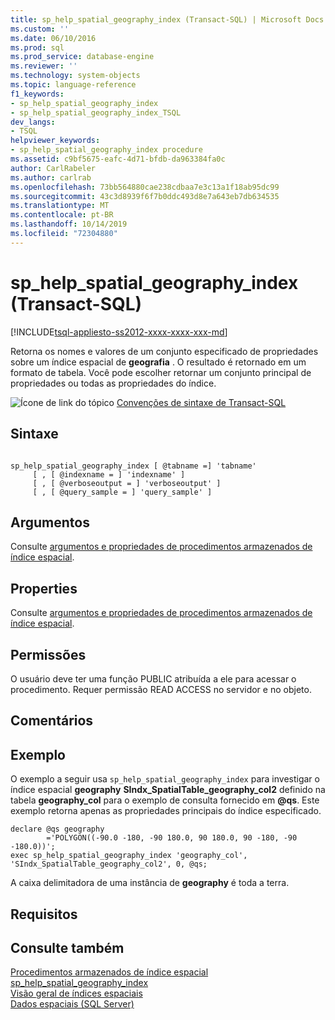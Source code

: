 ```yaml
---
title: sp_help_spatial_geography_index (Transact-SQL) | Microsoft Docs
ms.custom: ''
ms.date: 06/10/2016
ms.prod: sql
ms.prod_service: database-engine
ms.reviewer: ''
ms.technology: system-objects
ms.topic: language-reference
f1_keywords:
- sp_help_spatial_geography_index
- sp_help_spatial_geography_index_TSQL
dev_langs:
- TSQL
helpviewer_keywords:
- sp_help_spatial_geography_index procedure
ms.assetid: c9bf5675-eafc-4d71-bfdb-da963384fa0c
author: CarlRabeler
ms.author: carlrab
ms.openlocfilehash: 73bb564880cae238cdbaa7e3c13a1f18ab95dc99
ms.sourcegitcommit: 43c3d8939f6f7b0ddc493d8e7a643eb7db634535
ms.translationtype: MT
ms.contentlocale: pt-BR
ms.lasthandoff: 10/14/2019
ms.locfileid: "72304880"
---
```

# <a name="sp_help_spatial_geography_index-transact-sql"></a>sp_help_spatial_geography_index (Transact-SQL)
[!INCLUDE[tsql-appliesto-ss2012-xxxx-xxxx-xxx-md](../../includes/tsql-appliesto-ss2012-xxxx-xxxx-xxx-md.md)]

  Retorna os nomes e valores de um conjunto especificado de propriedades sobre um índice espacial de **geografia** . O resultado é retornado em um formato de tabela. Você pode escolher retornar um conjunto principal de propriedades ou todas as propriedades do índice.  
  
 ![Ícone de link do tópico](../../database-engine/configure-windows/media/topic-link.gif "Ícone de link do tópico") [Convenções de sintaxe de Transact-SQL](../../t-sql/language-elements/transact-sql-syntax-conventions-transact-sql.md)  
  
## <a name="syntax"></a>Sintaxe  
  
```  
  
sp_help_spatial_geography_index [ @tabname =] 'tabname'   
     [ , [ @indexname = ] 'indexname' ]   
     [ , [ @verboseoutput = ] 'verboseoutput' ]   
     [ , [ @query_sample = ] 'query_sample' ]   
```  
  
## <a name="arguments"></a>Argumentos  
 Consulte [argumentos e propriedades de procedimentos armazenados de índice espacial](../../relational-databases/system-stored-procedures/spatial-index-stored-procedures-arguments-and-properties.md).  
  
## <a name="properties"></a>Properties  
 Consulte [argumentos e propriedades de procedimentos armazenados de índice espacial](../../relational-databases/system-stored-procedures/spatial-index-stored-procedures-arguments-and-properties.md).  
  
## <a name="permissions"></a>Permissões  
 O usuário deve ter uma função PUBLIC atribuída a ele para acessar o procedimento. Requer permissão READ ACCESS no servidor e no objeto.  
  
## <a name="remarks"></a>Comentários  
  
## <a name="example"></a>Exemplo  
 O exemplo a seguir usa `sp_help_spatial_geography_index` para investigar o índice espacial **geography** **SIndx_SpatialTable_geography_col2** definido na tabela **geography_col** para o exemplo de consulta fornecido em **\@qs**. Este exemplo retorna apenas as propriedades principais do índice especificado.  
  
```  
declare @qs geography  
        ='POLYGON((-90.0 -180, -90 180.0, 90 180.0, 90 -180, -90 -180.0))';  
exec sp_help_spatial_geography_index 'geography_col', 'SIndx_SpatialTable_geography_col2', 0, @qs;  
```  
  
 A caixa delimitadora de uma instância de **geography** é toda a terra.  
  
## <a name="requirements"></a>Requisitos  
  
## <a name="see-also"></a>Consulte também  
 [Procedimentos armazenados de índice espacial](https://msdn.microsoft.com/library/1be0f34e-3d5a-4a1f-9299-bd482362ec7a)   
 [sp_help_spatial_geography_index](../../relational-databases/system-stored-procedures/sp-help-spatial-geography-index-transact-sql.md)   
 [Visão geral de índices espaciais](../../relational-databases/spatial/spatial-indexes-overview.md)   
 [Dados espaciais &#40;SQL Server&#41;](../../relational-databases/spatial/spatial-data-sql-server.md)  
  
  
